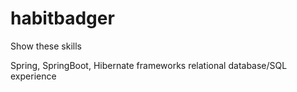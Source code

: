 # habitbadger
Show these skills

Spring, SpringBoot, Hibernate frameworks
relational database/SQL experience
